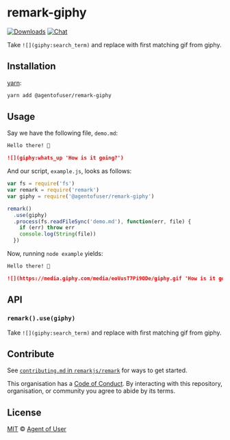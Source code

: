 # remark-giphy

[![Downloads][downloads-badge]][downloads] [![Chat][chat-badge]][chat]

<!-- Add `giphy:` as a
[CommonMark URI scheme](https://spec.commonmark.org/0.29/#scheme).

Example: -->

Take `![](giphy:search_term)` and replace with first matching gif from giphy.

## Installation

[yarn][]:

```bash
yarn add @agentofuser/remark-giphy
```

## Usage

Say we have the following file, `demo.md`:

<!-- prettier-ignore -->
```markdown
Hello there! 👋

![](giphy:whats_up 'How is it going?')
```

And our script, `example.js`, looks as follows:

```javascript
var fs = require('fs')
var remark = require('remark')
var giphy = require('@agentofuser/remark-giphy')

remark()
  .use(giphy)
  .process(fs.readFileSync('demo.md'), function(err, file) {
    if (err) throw err
    console.log(String(file))
  })
```

Now, running `node example` yields:

```markdown
Hello there! 👋

![](https://media.giphy.com/media/eoVusT7Pi9ODe/giphy.gif 'How is it going?')
```

## API

### `remark().use(giphy)`

Take `![](giphy:search_term)` and replace with first matching gif from giphy.

## Contribute

See [`contributing.md` in `remarkjs/remark`][contribute] for ways to get
started.

This organisation has a [Code of Conduct][coc]. By interacting with this
repository, organisation, or community you agree to abide by its terms.

## License

[MIT][license] © [Agent of User][author]

<!-- Definitions -->

[build-badge]: https://img.shields.io/travis/agentofuser/remark-giphy.svg
[build]: https://travis-ci.org/agentofuser/remark-giphy
[downloads-badge]: https://img.shields.io/npm/dm/remark-giphy.svg
[downloads]: https://www.npmjs.com/package/@agentofuser/remark-giphy
[chat-badge]:
  https://img.shields.io/badge/join%20the%20community-on%20spectrum-7b16ff.svg
[chat]: https://spectrum.chat/unified/remark
[yarn]: https://yarnpkg.com/en/docs/install
[license]: LICENSE.md
[author]: https://agentofuser.com
[remark]: https://github.com/remarkjs/remark
[contribute]: https://github.com/remarkjs/remark/blob/master/contributing.md
[coc]: https://github.com/remarkjs/remark/blob/master/code-of-conduct.md
